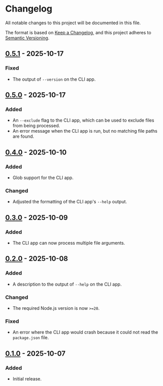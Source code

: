Changelog
=========

All notable changes to this project will be documented in this file.

The format is based on [Keep a Changelog](https://keepachangelog.com/en/1.1.0/),
and this project adheres to [Semantic Versioning](https://semver.org/spec/v2.0.0.html).

[0.5.1] - 2025-10-17
--------------------

### Fixed

- The output of `--version` on the CLI app.

[0.5.0] - 2025-10-17
--------------------

### Added

- An `--exclude` flag to the CLI app, which can be used to exclude files from being processed.
- An error message when the CLI app is run, but no matching file paths are found.

[0.4.0] - 2025-10-10
--------------------

### Added

- Glob support for the CLI app.

### Changed

- Adjusted the formatting of the CLI app's `--help` output.

[0.3.0] - 2025-10-09
--------------------

### Added

- The CLI app can now process multiple file arguments.

[0.2.0] - 2025-10-08
--------------------

### Added

- A description to the output of `--help` on the CLI app.

### Changed

- The required Node.js version is now `>=20`.

### Fixed

- An error where the CLI app would crash because it could not read the `package.json` file.

[0.1.0] - 2025-10-07
--------------------

### Added

- Initial release.

[0.5.1]: https://github.com/jbenner-radham/node-plus-x/compare/v0.5.0...v0.5.1
[0.5.0]: https://github.com/jbenner-radham/node-plus-x/compare/v0.4.0...v0.5.0
[0.4.0]: https://github.com/jbenner-radham/node-plus-x/compare/v0.3.0...v0.4.0
[0.3.0]: https://github.com/jbenner-radham/node-plus-x/compare/v0.2.0...v0.3.0
[0.2.0]: https://github.com/jbenner-radham/node-plus-x/compare/v0.1.0...v0.2.0
[0.1.0]: https://github.com/jbenner-radham/node-plus-x/releases/tag/v0.1.0
